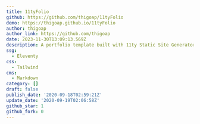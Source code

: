 ```yaml
---
title: 11tyFolio
github: https://github.com/thigoap/11tyFolio
demo: https://thigoap.github.io/11tyFolio
author: thigoap
author_link: https://github.com/thigoap
date: 2023-11-30T13:09:13.569Z
description: A portfolio template built with 11ty Static Site Generator.
ssg:
  - Eleventy
css:
  - Tailwind
cms:
  - Markdown
category: []
draft: false
publish_date: '2020-09-18T02:59:21Z'
update_date: '2020-09-19T02:06:58Z'
github_star: 1
github_fork: 0
---
```

